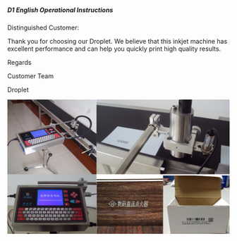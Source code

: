 ##### D1 English Operational Instructions

Distinguished Customer:

Thank you for choosing our Droplet. We believe that this inkjet machine has excellent performance and can help you quickly print high quality results.

Regards

Customer Team

Droplet

![](/assets/7.jpg)












